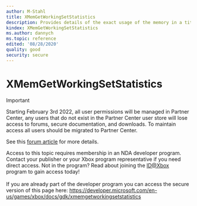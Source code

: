 ```yaml
---
author: M-Stahl
title: XMemGetWorkingSetStatistics
description: Provides details of the exact usage of the memory in a title process.
kindex: XMemGetWorkingSetStatistics
ms.author: dannych
ms.topic: reference
edited: '08/28/2020'
quality: good
security: secure
---
```


# XMemGetWorkingSetStatistics
> [!IMPORTANT]
> Starting February 3rd 2022, all user permissions will be managed in Partner Center, any users that do not exist in the Partner Center user store will lose access to forums, secure documentation, and downloads. To maintain access all users should be migrated to Partner Center. <p></p>See this <a href="https://forums.xboxlive.com/articles/132187/breaking-change-user-access-for-forums-secure-docu.html">forum article</a> for more details.  

 Access to this topic requires membership in an NDA developer program. Contact your publisher or your Xbox program representative if you need direct access. Not in the program? Read about joining the <a href="https://www.xbox.com/Developers/id">ID@Xbox</a> program to gain access today!  <br/><br/>If you are already part of the developer program you can access the secure version of this page here: <a target="_blank" href="https://developer.microsoft.com/en-us/games/xbox/docs/gdk/xmemgetworkingsetstatistics">https://developer.microsoft.com/en-us/games/xbox/docs/gdk/xmemgetworkingsetstatistics</a>